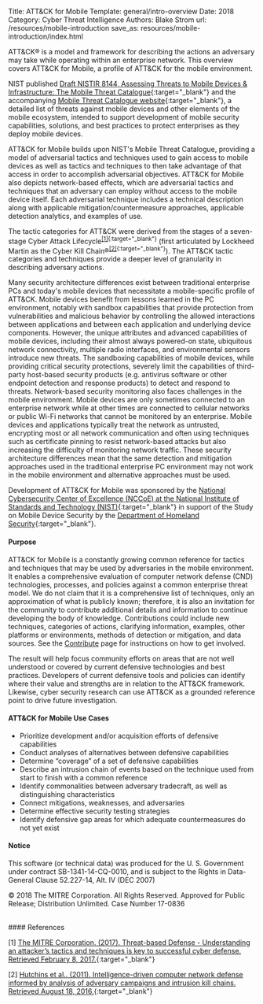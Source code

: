 Title: ATT&CK for Mobile
Template: general/intro-overview
Date: 2018
Category: Cyber Threat Intelligence
Authors: Blake Strom
url: /resources/mobile-introduction
save_as: resources/mobile-introduction/index.html

ATT&CK® is a model and framework for describing the actions an adversary may take while operating within an enterprise network. This overview covers ATT&CK for Mobile, a profile of ATT&CK for the mobile environment.

NIST published [Draft NISTIR 8144, Assessing Threats to Mobile Devices & Infrastructure: The Mobile Threat Catalogue](http://csrc.nist.gov/publications/drafts/nistir-8144/nistir8144_draft.pdf){:target="_blank"} and the accompanying [Mobile Threat Catalogue website](https://pages.nist.gov/mobile-threat-catalogue/){:target="_blank"}, a detailed list of threats against mobile devices and other elements of the mobile ecosystem, intended to support development of mobile security capabilities, solutions, and best practices to protect enterprises as they deploy mobile devices.

ATT&CK for Mobile builds upon NIST's Mobile Threat Catalogue, providing a model of adversarial tactics and techniques used to gain access to mobile devices as well as tactics and techniques to then take advantage of that access in order to accomplish adversarial objectives. ATT&CK for Mobile also depicts network-based effects, which are adversarial tactics and techniques that an adversary can employ without access to the mobile device itself. Each adversarial technique includes a technical description along with applicable mitigation/countermeasure approaches, applicable detection analytics, and examples of use.

The tactic categories for ATT&CK were derived from the stages of a seven-stage Cyber Attack Lifecycle<sup>[[1]](https://www.mitre.org/capabilities/cybersecurity/threat-based-defense){:target="_blank"}</sup> (first articulated by Lockheed Martin as the Cyber Kill Chain®<sup>[[2]](https://www.lockheedmartin.com/content/dam/lockheed-martin/rms/documents/cyber/LM-White-Paper-Intel-Driven-Defense.pdf){:target="_blank"}</sup>). The ATT&CK tactic categories and techniques provide a deeper level of granularity in describing adversary actions.

Many security architecture differences exist between traditional enterprise PCs and today's mobile devices that necessitate a mobile-specific profile of ATT&CK. Mobile devices benefit from lessons learned in the PC environment, notably with sandbox capabilities that provide protection from vulnerabilities and malicious behavior by controlling the allowed interactions between applications and between each application and underlying device components. However, the unique attributes and advanced capabilities of mobile devices, including their almost always powered-on state, ubiquitous network connectivity, multiple radio interfaces, and environmental sensors introduce new threats. The sandboxing capabilities of mobile devices, while providing critical security protections, severely limit the capabilities of third-party host-based security products (e.g. antivirus software or other endpoint detection and response products) to detect and respond to threats. Network-based security monitoring also faces challenges in the mobile environment. Mobile devices are only sometimes connected to an enterprise network while at other times are connected to cellular networks or public Wi-Fi networks that cannot be monitored by an enterprise. Mobile devices and applications typically treat the network as untrusted, encrypting most or all network communication and often using techniques such as certificate pinning to resist network-based attacks but also increasing the difficulty of monitoring network traffic. These security architecture differences mean that the same detection and mitigation approaches used in the traditional enterprise PC environment may not work in the mobile environment and alternative approaches must be used.

Development of ATT&CK for Mobile was sponsored by the [National Cybersecurity Center of Excellence (NCCoE) at the National Institute of Standards and Technology (NIST)](https://nccoe.nist.gov/){:target="_blank"} in support of the Study on Mobile Device Security by the [Department of Homeland Security](https://www.dhs.gov/csd-mobile){:target="_blank"}.

#### Purpose
ATT&CK for Mobile is a constantly growing common reference for tactics and techniques that may be used by adversaries in the mobile environment. It enables a comprehensive evaluation of computer network defense (CND) technologies, processes, and policies against a common enterprise threat model. We do not claim that it is a comprehensive list of techniques, only an approximation of what is publicly known; therefore, it is also an invitation for the community to contribute additional details and information to continue developing the body of knowledge. Contributions could include new techniques, categories of actions, clarifying information, examples, other platforms or environments, methods of detection or mitigation, and data sources. See the [Contribute](/resources/contribute) page for instructions on how to get involved.

The result will help focus community efforts on areas that are not well understood or covered by current defensive technologies and best practices. Developers of current defensive tools and policies can identify where their value and strengths are in relation to the ATT&CK framework. Likewise, cyber security research can use ATT&CK as a grounded reference point to drive future investigation.

#### ATT&CK for Mobile Use Cases

* Prioritize development and/or acquisition efforts of defensive capabilities
* Conduct analyses of alternatives between defensive capabilities
* Determine “coverage” of a set of defensive capabilities
* Describe an intrusion chain of events based on the technique used from start to finish with a common reference
* Identify commonalities between adversary tradecraft, as well as distinguishing characteristics
* Connect mitigations, weaknesses, and adversaries
* Determine effective security testing strategies
* Identify defensive gap areas for which adequate countermeasures do not yet exist

#### Notice
This software (or technical data) was produced for the U. S. Government under contract SB-1341-14-CQ-0010, and is subject to the Rights in Data-General Clause 52.227-14, Alt. IV (DEC 2007)

&copy; 2018 The MITRE Corporation. All Rights Reserved. Approved for Public Release; Distribution Unlimited. Case Number 17-0836

<br>
#### References

[1] [The MITRE Corporation. (2017). Threat-based Defense - Understanding an attacker’s tactics and techniques is key to successful cyber defense. Retrieved February 8, 2017.](https://www.mitre.org/capabilities/cybersecurity/threat-based-defense){:target="_blank"}

[2] [Hutchins et al.. (2011). Intelligence-driven computer network defense informed by analysis of adversary campaigns and intrusion kill chains. Retrieved August 18, 2016.](http://www.lockheedmartin.com/content/dam/lockheed/data/corporate/documents/LM-White-Paper-Intel-Driven-Defense.pdf){:target="_blank"}